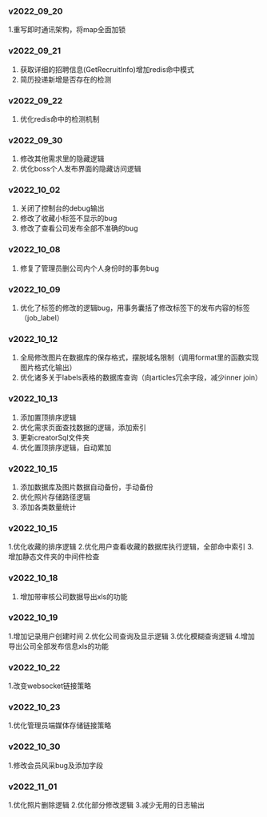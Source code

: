 ### v2022_09_20

1.重写即时通讯架构，将map全面加锁

### v2022_09_21

1. 获取详细的招聘信息(GetRecruitInfo)增加redis命中模式
2. 简历投递新增是否存在的检测

### v2022_09_22

1. 优化redis命中的检测机制

### v2022_09_30

1. 修改其他需求里的隐藏逻辑
2. 优化boss个人发布界面的隐藏访问逻辑

### v2022_10_02

1. 关闭了控制台的debug输出
2. 修改了收藏小标签不显示的bug
3. 修改了查看公司发布全部不准确的bug

### v2022_10_08

1. 修复了管理员删公司内个人身份时的事务bug

### v2022_10_09

1. 优化了标签的修改的逻辑bug，用事务囊括了修改标签下的发布内容的标签（job_label）

### v2022_10_12

1. 全局修改图片在数据库的保存格式，摆脱域名限制（调用format里的函数实现图片格式化输出）
2. 优化诸多关于labels表格的数据库查询（向articles冗余字段，减少inner join）

### v2022_10_13

1. 添加置顶排序逻辑
2. 优化需求页面查找数据的逻辑，添加索引
3. 更新creatorSql文件夹
4. 优化置顶排序逻辑，自动累加

### v2022_10_15

1. 添加数据库及图片数据自动备份，手动备份
2. 优化照片存储路径逻辑
3. 添加各类数量统计

### v2022_10_15

1.优化收藏的排序逻辑
2.优化用户查看收藏的数据库执行逻辑，全部命中索引
3.增加静态文件夹的中间件检查

### v2022_10_18

1. 增加带审核公司数据导出xls的功能

### v2022_10_19

1.增加记录用户创建时间
2.优化公司查询及显示逻辑
3.优化模糊查询逻辑
4.增加导出公司全部发布信息xls的功能

### v2022_10_22

1.改变websocket链接策略

### v2022_10_23

1.优化管理员端媒体存储链接策略

### v2022_10_30

1.修改会员风采bug及添加字段

### v2022_11_01

1.优化照片删除逻辑
2.优化部分修改逻辑
3.减少无用的日志输出